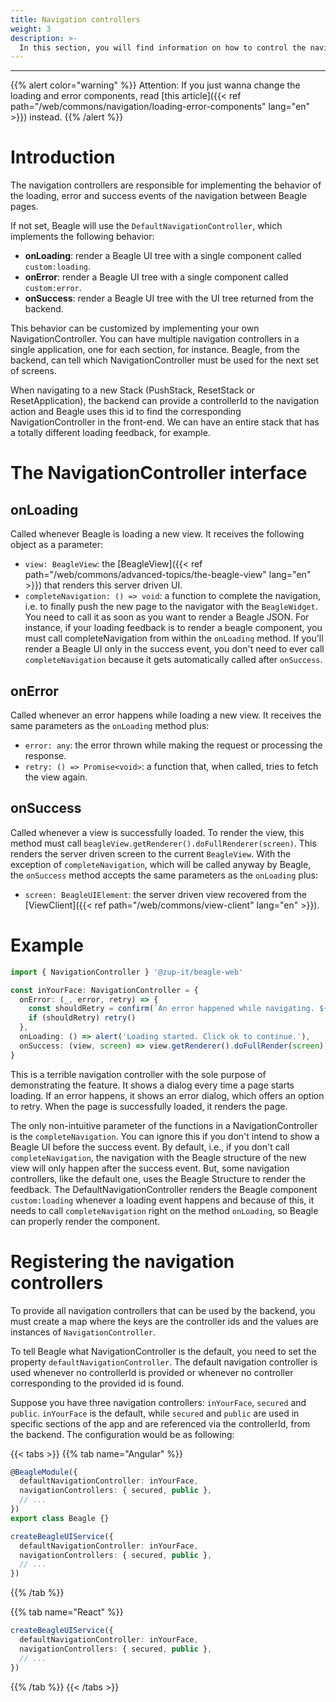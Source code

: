 ```yaml
---
title: Navigation controllers
weight: 3
description: >-
  In this section, you will find information on how to control the navigation feedback.
---
```


---

{{% alert color="warning" %}}
Attention: If you just wanna change the loading and error components, read [this article]({{< ref path="/web/commons/navigation/loading-error-components" lang="en" >}}) instead.
{{% /alert %}}

# Introduction
The navigation controllers are responsible for implementing the behavior of the loading, error and success events of the navigation between Beagle pages.

If not set, Beagle will use the `DefaultNavigationController`, which implements the following behavior:

- **onLoading**: render a Beagle UI tree with a single component called `custom:loading`.
- **onError**: render a Beagle UI tree with a single component called `custom:error`.
- **onSuccess**: render a Beagle UI tree with the UI tree returned from the backend.

This behavior can be customized by implementing your own NavigationController. You can have multiple navigation controllers in a single application, one for each section, for instance. Beagle, from the backend, can tell which NavigationController must be used for the next set of screens.

When navigating to a new Stack (PushStack, ResetStack or ResetApplication), the backend can provide a controllerId to the navigation action and Beagle uses this id to find the corresponding NavigationController in the front-end. We can have an entire stack that has a totally different loading feedback, for example.

# The NavigationController interface

## onLoading
Called whenever Beagle is loading a new view. It receives the following object as a parameter:

- `view: BeagleView`: the [BeagleView]({{< ref path="/web/commons/advanced-topics/the-beagle-view" lang="en" >}}) that renders this server driven UI.
- `completeNavigation: () => void`: a function to complete the navigation, i.e. to finally push the new page to the navigator with the `BeagleWidget`. You need to call it as soon as you want to render a Beagle JSON. For instance, if your loading feedback is to render a beagle component, you must call completeNavigation from within the `onLoading` method. If you'll render a Beagle UI only in the success event, you don't need to ever call `completeNavigation` because it gets automatically called after `onSuccess`.

## onError
Called whenever an error happens while loading a new view. It receives the same parameters as the `onLoading` method plus:

- `error: any`: the error thrown while making the request or processing the response.
- `retry: () => Promise<void>`: a function that, when called, tries to fetch the view again.

## onSuccess
Called whenever a view is successfully loaded. To render the view, this method must call `beagleView.getRenderer().doFullRenderer(screen)`. This renders the server driven screen to the current `BeagleView`. With the exception of `completeNavigation`, which will be called anyway by Beagle, the `onSuccess` method accepts the same parameters as the `onLoading` plus:

- `screen: BeagleUIElement`: the server driven view recovered from the [ViewClient]({{< ref path="/web/commons/view-client" lang="en" >}}).

# Example

```typescript
import { NavigationController } '@zup-it/beagle-web'

const inYourFace: NavigationController = {
  onError: (_, error, retry) => {
    const shouldRetry = confirm(`An error happened while navigating. ${error}. Click ok to retry or cancel to dismiss.`)
    if (shouldRetry) retry()
  },
  onLoading: () => alert('Loading started. Click ok to continue.'),
  onSuccess: (view, screen) => view.getRenderer().doFullRender(screen),
}
```

This is a terrible navigation controller with the sole purpose of demonstrating the feature. It shows a dialog every time a page starts loading. If an error happens, it shows an error dialog, which offers an option to retry. When the page is successfully loaded, it renders the page.

The only non-intuitive parameter of the functions in a NavigationController is the `completeNavigation`. You can ignore this if you don't intend to show a Beagle UI before the success event. By default, i.e., if you don't call `completeNavigation`, the navigation with the Beagle structure of the new view will only happen after the success event. But, some navigation controllers, like the default one, uses the Beagle Structure to render the feedback. The DefaultNavigationController renders the Beagle component `custom:loading` whenever a loading event happens and because of this, it needs to call `completeNavigation` right on the method `onLoading`, so Beagle can properly render the component.

# Registering the navigation controllers
To provide all navigation controllers that can be used by the backend, you must create a map where the keys are the controller ids and the values are instances of `NavigationController`.

To tell Beagle what NavigationController is the default, you need to set the property `defaultNavigationController`. The default navigation controller is used whenever no controllerId is provided or whenever no controller corresponding to the provided id is found.

Suppose you have three navigation controllers: `inYourFace`, `secured` and `public`. `inYourFace` is the default, while `secured` and `public` are used in specific sections of the app and are referenced via the controllerId, from the backend. The configuration would be as following:

{{< tabs >}}
{{% tab name="Angular" %}}
```typescript
@BeagleModule({
  defaultNavigationController: inYourFace,
  navigationControllers: { secured, public },
  // ...
})
export class Beagle {}

createBeagleUIService({
  defaultNavigationController: inYourFace,
  navigationControllers: { secured, public },
  // ...
})
```
{{% /tab %}}

{{% tab name="React" %}}
```typescript
createBeagleUIService({
  defaultNavigationController: inYourFace,
  navigationControllers: { secured, public },
  // ...
})
```
{{% /tab %}}
{{< /tabs >}}